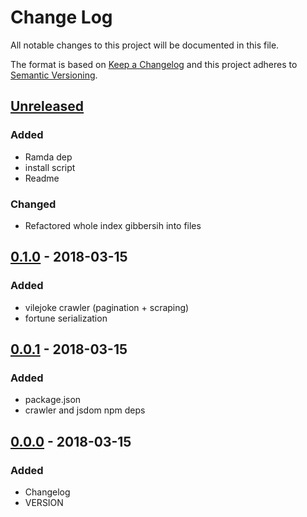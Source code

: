 # Change Log
All notable changes to this project will be documented in this file.

The format is based on [Keep a Changelog](http://keepachangelog.com/)
and this project adheres to [Semantic Versioning](http://semver.org/).

## [Unreleased]
### Added
- Ramda dep
- install script
- Readme

### Changed
- Refactored whole index gibbersih into files

## [0.1.0] - 2018-03-15
### Added
- vilejoke crawler (pagination + scraping)
- fortune serialization

## [0.0.1] - 2018-03-15
### Added
- package.json
- crawler and jsdom npm deps

## [0.0.0] - 2018-03-15
### Added
- Changelog
- VERSION

[Unreleased]: https://github.com/grissius/offensive-fortune/compare/v0.1.0...HEAD
[0.1.0]: https://github.com/grissius/offensive-fortune/compare/v0.0.1...v0.1.0
[0.0.1]: https://github.com/grissius/offensive-fortune/compare/v0.0.0...v0.0.1
[0.0.0]: https://github.com/grissius/offensive-fortune/compare/0e1c31b...v0.0.0
